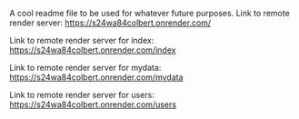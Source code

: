 A cool readme file to be used for whatever future purposes.
Link to remote render server: https://s24wa84colbert.onrender.com/

Link to remote render server for index: https://s24wa84colbert.onrender.com/index

Link to remote render server for mydata: https://s24wa84colbert.onrender.com/mydata

Link to remote render server for users: https://s24wa84colbert.onrender.com/users

